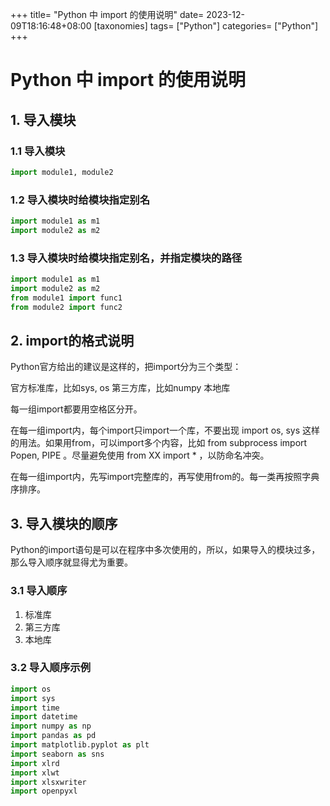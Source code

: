 +++
title= "Python 中 import 的使用说明"
date= 2023-12-09T18:16:48+08:00
[taxonomies]
tags= ["Python"]
categories= ["Python"]
+++

# Python 中 import 的使用说明

## 1. 导入模块

### 1.1 导入模块

```python
import module1, module2
```

### 1.2 导入模块时给模块指定别名

```python
import module1 as m1
import module2 as m2
```

### 1.3 导入模块时给模块指定别名，并指定模块的路径

```python
import module1 as m1
import module2 as m2
from module1 import func1
from module2 import func2
```

## 2. import的格式说明

Python官方给出的建议是这样的，把import分为三个类型：

官方标准库，比如sys, os
第三方库，比如numpy
本地库

每一组import都要用空格区分开。

在每一组import内，每个import只import一个库，不要出现 import os, sys 这样的用法。如果用from，可以import多个内容，比如 from subprocess import Popen, PIPE 。尽量避免使用 from XX import * ，以防命名冲突。

在每一组import内，先写import完整库的，再写使用from的。每一类再按照字典序排序。

## 3. 导入模块的顺序

Python的import语句是可以在程序中多次使用的，所以，如果导入的模块过多，那么导入顺序就显得尤为重要。

### 3.1 导入顺序

1. 标准库
2. 第三方库
3. 本地库

### 3.2 导入顺序示例

```python
import os
import sys
import time
import datetime
import numpy as np
import pandas as pd
import matplotlib.pyplot as plt
import seaborn as sns
import xlrd
import xlwt
import xlsxwriter
import openpyxl
```
